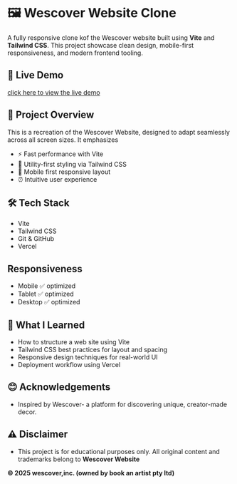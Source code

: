 # 🖼️ Wescover Website Clone

A fully responsive clone kof the Wescover website built using **Vite** and **Tailwind CSS**. This project showcase clean design, mobile-first responsiveness, and modern frontend tooling.

## 🔗 Live Demo
[click here to view the live demo](https://wescover-website.vercel.app/)

## 📌 Project Overview

This is a recreation of the Wescover Website, designed to adapt seamlessly across all screen sizes. It emphasizes

- ⚡ Fast performance with Vite
- 🎨 Utility-first styling via Tailwind CSS
- 📲 Mobile first responsive layout
- ⏰ Intuitive user experience 

## 🛠️ Tech Stack

- Vite
- Tailwind CSS
- Git & GitHub
- Vercel

## Responsiveness

- Mobile    ✅ optimized
- Tablet    ✅ optimized
- Desktop   ✅ optimized

## 🧠 What I Learned

- How to structure a web site using Vite
- Tailwind CSS best practices for layout and spacing
- Responsive design techniques for real-world UI
- Deployment workflow using Vercel

## 😊 Acknowledgements

- Inspired by Wescover- a platform for discovering unique, creator-made decor.

## ⚠️ Disclaimer

- This project is for educational purposes only. All original content and trademarks belong to **Wescover Website**

**© 2025 wescover,inc. (owned by book an artist pty ltd)**